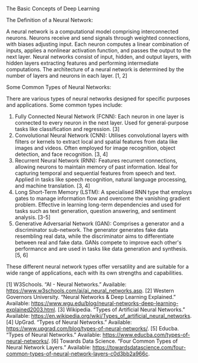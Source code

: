 The Basic Concepts of Deep Learning

The Definition of a Neural Network:

A neural network is a computational model comprising interconnected neurons. Neurons receive and send signals through weighted connections, with biases adjusting input. Each neuron computes a linear combination of inputs, applies a nonlinear activation function, and passes the output to the next layer. Neural networks consist of input, hidden, and output layers, with hidden layers extracting features and performing intermediate computations. The architecture of a neural network is determined by the number of layers and neurons in each layer. [1, 2]

Some Common Types of Neural Networks:

There are various types of neural networks designed for specific purposes and applications. Some common types include:

1. Fully Connected Neural Network (FCNN): Each neuron in one layer is connected to every neuron in the next layer. Used for general-purpose tasks like classification and regression. [3]
2. Convolutional Neural Network (CNN): Utilises convolutional layers with filters or kernels to extract local and spatial features from data like images and videos. Often employed for image recognition, object detection, and face recognition. [3, 4]
3. Recurrent Neural Network (RNN): Features recurrent connections, allowing neurons to maintain memory of past information. Ideal for capturing temporal and sequential features from speech and text. Applied in tasks like speech recognition, natural language processing, and machine translation. [3, 4]
4. Long Short-Term Memory (LSTM): A specialised RNN type that employs gates to manage information flow and overcome the vanishing gradient problem. Effective in learning long-term dependencies and used for tasks such as text generation, question answering, and sentiment analysis. [3-5]
5. Generative Adversarial Network (GAN): Comprises a generator and a discriminator sub-network. The generator generates fake data resembling real data, while the discriminator aims to differentiate between real and fake data. GANs compete to improve each other's performance and are used in tasks like data generation and synthesis. [5, 6]

These different neural network types offer versatility and are suitable for a wide range of applications, each with its own strengths and capabilities.



[1] W3Schools. “AI - Neural Networks.” Available: https://www.w3schools.com/ai/ai_neural_networks.asp.
[2] Western Governors University. “Neural Networks & Deep Learning Explained.” Available: https://www.wgu.edu/blog/neural-networks-deep-learning-explained2003.html.
[3] Wikipedia. “Types of Artificial Neural Networks.” Available: https://en.wikipedia.org/wiki/Types_of_artificial_neural_networks.
[4] UpGrad. “Types of Neural Networks.” Available: https://www.upgrad.com/blog/types-of-neural-networks/.
[5] Educba. “Types of Neural Networks.” Available: https://www.educba.com/types-of-neural-networks/.
[6] Towards Data Science. “Four Common Types of Neural Network Layers.” Available: https://towardsdatascience.com/four-common-types-of-neural-network-layers-c0d3bb2a966c.
